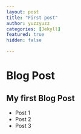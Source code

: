 ```yaml
---
layout: post
title: "First post"
author: yuzzyuzz
categories: [Jekyll]
featured: true
hidden: false

---
```



# Blog Post
## My first Blog Post
* Post 1
* Post 2
* Post 3
